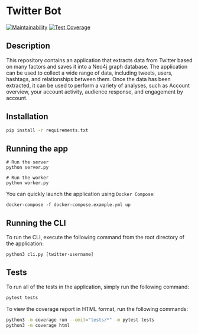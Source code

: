 # Twitter Bot

[![Maintainability](https://api.codeclimate.com/v1/badges/639841a044d5a068ede1/maintainability)](https://codeclimate.com/github/TogetherCrew/twitter-bot/maintainability)
[![Test Coverage](https://api.codeclimate.com/v1/badges/639841a044d5a068ede1/test_coverage)](https://codeclimate.com/github/TogetherCrew/twitter-bot/test_coverage)

## Description

This repository contains an application that extracts data from Twitter based on many factors and saves it into a Neo4j graph database. 
The application can be used to collect a wide range of data, including tweets, users, hashtags, and relationships between them.
Once the data has been extracted, it can be used to perform a variety of analyses, such as Account overview, your account activity, audience response, and engagement by account.

## Installation

```bash
pip install -r requirements.txt
```

## Running the app

```
# Run the server 
python server.py

# Run the worker
python worker.py
```

You can quickly launch the application using `Docker Compose`:
```
docker-compose -f docker-compose.example.yml up
```

## Running the CLI

To run the CLI, execute the following command from the root directory of the application:
```
python3 cli.py [twitter-username]
```

## Tests

To run all of the tests in the application, simply run the following command:

```bash
pytest tests
```

To view the coverage report in HTML format, run the following commands:

```bash
python3 -m coverage run --omit="tests/*" -m pytest tests
python3 -m coverage html
```
